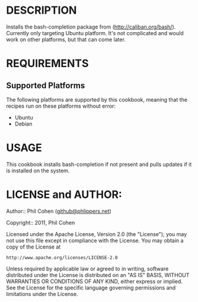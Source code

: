 # DESCRIPTION

Installs the bash-completion package from (http://caliban.org/bash/). Currently only targeting Ubuntu platform. It's not complicated and would work on other platforms, but that can come later.

# REQUIREMENTS

## Supported Platforms

The following platforms are supported by this cookbook, meaning that the recipes run on these platforms without error:

* Ubuntu
* Debian


# USAGE

This cookbook installs bash-completion if not present and pulls updates if it is installed on the system.

# LICENSE and AUTHOR:

Author:: Phil Cohen (<github@phlippers.net>)

Copyright:: 2011, Phil Cohen

Licensed under the Apache License, Version 2.0 (the "License");
you may not use this file except in compliance with the License.
You may obtain a copy of the License at

    http://www.apache.org/licenses/LICENSE-2.0

Unless required by applicable law or agreed to in writing, software
distributed under the License is distributed on an "AS IS" BASIS,
WITHOUT WARRANTIES OR CONDITIONS OF ANY KIND, either express or implied.
See the License for the specific language governing permissions and
limitations under the License.